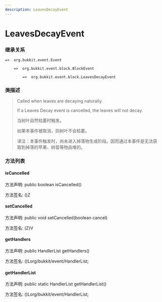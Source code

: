 ```yaml
---
description: LeavesDecayEvent
---
```


# LeavesDecayEvent

### 继承关系

    =>  org.bukkit.event.Event

        =>  org.bukkit.event.block.BlockEvent

            =>  org.bukkit.event.block.LeavesDecayEvent

### 类描述

> Called when leaves are decaying naturally.
> 
> If a Leaves Decay event is cancelled, the leaves will not decay.
> 
> <p>
> 
> 当树叶自然枯萎时触发。
> 
> 如果本事件被取消，则树叶不会枯萎。
> 
> <p>
> 
> 译注：本事件触发时，尚未进入掉落物生成阶段。因而通过本事件是无法获取到掉落的苹果、树苗等物品堆的。

### 方法列表

#### isCancelled

方法声明: public boolean isCancelled()

方法签名: ()Z

#### setCancelled

方法声明: public void setCancelled(boolean cancel)

方法签名: (Z)V

#### getHandlers

方法声明: public HandlerList getHandlers()

方法签名: ()Lorg/bukkit/event/HandlerList;

#### getHandlerList

方法声明: public static HandlerList getHandlerList()

方法签名: ()Lorg/bukkit/event/HandlerList;